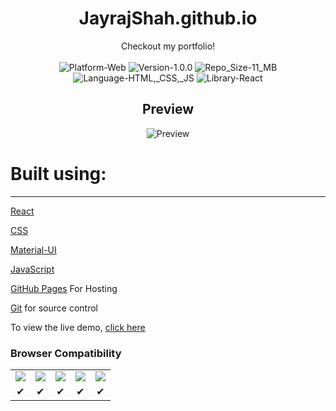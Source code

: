 <h1 align="center"> JayrajShah.github.io</h1>
<p align="center">
	Checkout my portfolio!<br/><br/>
	<img src="https://img.shields.io/badge/Platform-Web-brightgreen.svg" alt="Platform-Web"/>
	<img src="https://img.shields.io/badge/Version-1.0-green.svg" alt="Version-1.0.0"/>
	<img src="https://img.shields.io/badge/Repo_Size-7_MB-orange.svg" alt="Repo_Size-11_MB"/>
	<img src="https://img.shields.io/badge/Languages-HTML,_CSS,_JS-red.svg" alt="Language-HTML,_CSS,_JS"/>
	<img src="https://img.shields.io/badge/Framework-React-563d7c.svg" alt="Library-React"/>
	<h2 align="center">Preview</h2>
	<p align="center"><img src="https://github.com/VishakAmin/JayrajShah.github.io/blob/slave/Preview.gif" alt="Preview"/></p>

</p>

# Built using:

---

[React](https://reactjs.org/)

[CSS](https://www.w3.org/Style/CSS/Overview.en.html)

[Material-UI](http://material-ui.com/)

[JavaScript](https://www.javascript.com/)

[GitHub Pages](https://pages.github.com/) For Hosting

[Git](https://git-scm.com/) for source control

To view the live demo, [click here](https://JayrajShah.github.io/)

<h3> Browser Compatibility </h3>
<table>
  <tr align="center">
    <td> <img src="https://raw.github.com/alrra/browser-logos/master/src/chrome/chrome_48x48.png" /> </td>
    <td> <img src="https://raw.github.com/alrra/browser-logos/master/src/firefox/firefox_48x48.png" /> </td>
    <td> <img src="https://raw.github.com/alrra/browser-logos/master/src/edge/edge_48x48.png" /> </td>
    <td> <img src="https://raw.github.com/alrra/browser-logos/master/src/safari/safari_48x48.png" /> </td>
    <td> <img src="https://raw.github.com/alrra/browser-logos/master/src/opera/opera_48x48.png" /> </td>
  </tr>
  <tr align="center">
    <td> ✔ </td>
    <td> ✔ </td>
    <td> ✔ </td>
    <td> ✔ </td>
    <td> ✔ </td>
  </tr>
</table>
